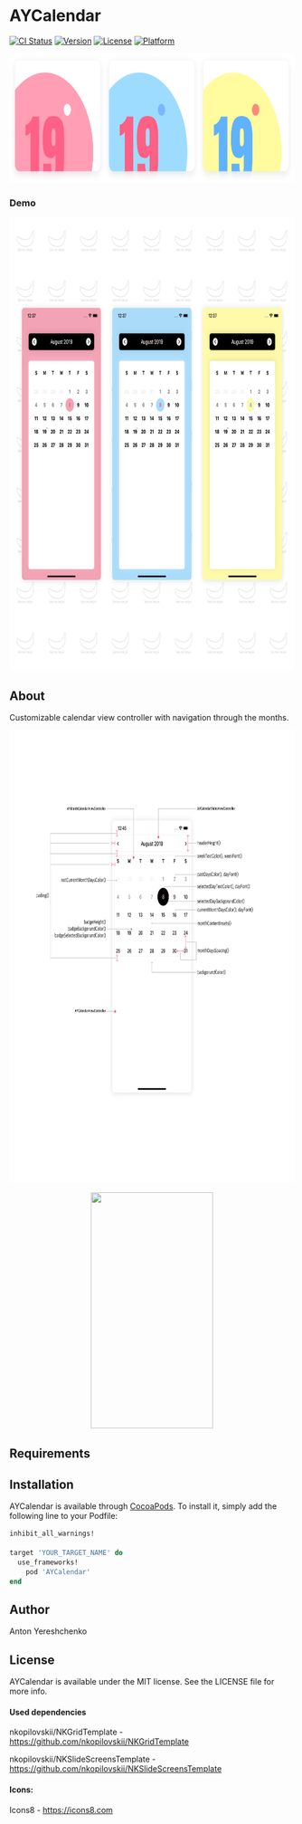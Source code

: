 # AYCalendar

[![CI Status](https://img.shields.io/travis/antonyereshchenko@gmail.com/AYCalendar.svg?style=flat)](https://travis-ci.org/antonyereshchenko@gmail.com/AYCalendar)
[![Version](https://img.shields.io/cocoapods/v/AYCalendar.svg?style=flat)](https://cocoapods.org/pods/AYCalendar)
[![License](https://img.shields.io/cocoapods/l/AYCalendar.svg?style=flat)](https://cocoapods.org/pods/AYCalendar)
[![Platform](https://img.shields.io/cocoapods/p/AYCalendar.svg?style=flat)](https://cocoapods.org/pods/AYCalendar)

<p align="center">
  <img width="832" height="228" src="https://github.com/bananaRanger/AYCalendar/blob/master/Resources/logo.png?raw=true">
</p>

### Demo

<p align="center">
  <img width="800" height="800" src="https://github.com/bananaRanger/AYCalendar/blob/master/Resources/preview.png?raw=true">
</p>

## About

Customizable calendar view controller with navigation through the months.

<p align="center">
  <img width="800" height="800" src="https://github.com/bananaRanger/AYCalendar/blob/master/Resources/UIDelegate.png?raw=true">
</p>


<p align="center">
  <img width="216" height="417" src="https://github.com/bananaRanger/SheetViewController/blob/master/Resources/demo.mov?raw=true">
</p>


## Requirements

## Installation

AYCalendar is available through [CocoaPods](https://cocoapods.org). To install
it, simply add the following line to your Podfile:

```ruby
inhibit_all_warnings!

target 'YOUR_TARGET_NAME' do
  use_frameworks!
	pod 'AYCalendar'
end
```

## Author

Anton Yereshchenko

## License

AYCalendar is available under the MIT license. See the LICENSE file for more info.

#### Used dependencies

nkopilovskii/NKGridTemplate - https://github.com/nkopilovskii/NKGridTemplate

nkopilovskii/NKSlideScreensTemplate - https://github.com/nkopilovskii/NKSlideScreensTemplate

#### Icons:

Icons8 - https://icons8.com

